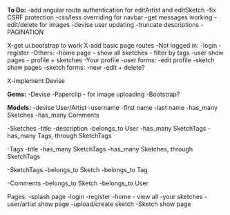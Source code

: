 **To Do:**
-add angular route authentication for editArtist and editSketch
-fix CSRF protection
-css/less overriding for navbar
-get messages working
-edit/delete for images
-devise user updating
-truncate descriptions
-PAGINATION

X-get ui.bootstrap to work
X-add basic page routes
	-Not logged in:
		-login
		-register
	-Others:
		-home page - show all sketches - filter by tags
		-user show pages - profile + sketches
			-Your profile
		-user forms:
			-edit profile
		-sketch show pages
		-sketch forms:
			-new
			-edit + delete?

X-implement Devise


**Gems:**
-Devise
-Paperclip - for image uploading
-Bootstrap?

**Models:**
-devise User/Artist
	-username
	-first name
	-last name
	-has_many Sketches
	-has_many Comments

-Sketches
	-title
	-description
	-belongs_to User
	-has_many SketchTags
	-has_many Tags, through SketchTags

-Tags
	-title
	-has_many SketchTags
	-has_many Sketches, through SketchTags

-SketchTags
	-belongs_to Sketch
	-belongs_to Tag

-Comments
	-belongs_to Sketch
	-belongs_to User

Pages:
-splash page
-login
-register
-home - view all
-your sketches
-user/artist show page
-upload/create sketch
-Sketch show page
